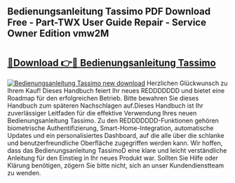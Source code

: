 ## Bedienungsanleitung Tassimo PDF Download Free - Part-TWX User Guide Repair - Service Owner Edition vmw2M

# <h2><a href="http://df0h1f.blite.top/?on=Bedienungsanleitung+Tassimo">🔗Download 👉🔴 Bedienungsanleitung Tassimo</a></h2>

[![Bedienungsanleitung Tassimo new download](https://i.imgur.com/lujVjoI.png)](http://df0h1f.blite.top/?on=Bedienungsanleitung+Tassimo)
Herzlichen Glückwunsch zu Ihrem Kauf! Dieses Handbuch feiert Ihr neues REDDDDDDD und bietet eine Roadmap für den erfolgreichen Betrieb. Bitte bewahren Sie dieses Handbuch zum späteren Nachschlagen auf.Dieses Handbuch ist Ihr zuverlässiger Leitfaden für die effektive Verwendung Ihres neuen Bedienungsanleitung Tassimo. Zu den REDDDDDDD-Funktionen gehören biometrische Authentifizierung, Smart-Home-Integration, automatische Updates und ein personalisiertes Dashboard, auf die alle über die schlanke und benutzerfreundliche Oberfläche zugegriffen werden kann. Wir hoffen, dass das Bedienungsanleitung TassimoD eine klare und leicht verständliche Anleitung für den Einstieg in Ihr neues Produkt war. Sollten Sie Hilfe oder Klärung benötigen, zögern Sie bitte nicht, sich an unser Kundendienstteam zu wenden.
